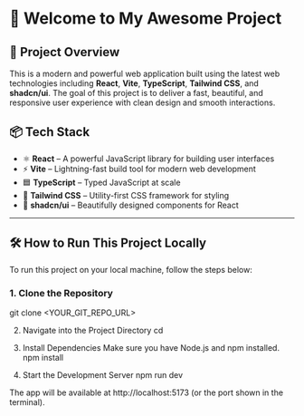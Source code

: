 # 🌟 Welcome to My Awesome Project

## 🚀 Project Overview

This is a modern and powerful web application built using the latest web technologies including **React**, **Vite**, **TypeScript**, **Tailwind CSS**, and **shadcn/ui**. The goal of this project is to deliver a fast, beautiful, and responsive user experience with clean design and smooth interactions.

## 📦 Tech Stack

- ⚛ **React** – A powerful JavaScript library for building user interfaces
- ⚡ **Vite** – Lightning-fast build tool for modern web development
- 🟦 **TypeScript** – Typed JavaScript at scale
- 💨 **Tailwind CSS** – Utility-first CSS framework for styling
- 🧩 **shadcn/ui** – Beautifully designed components for React

---

## 🛠 How to Run This Project Locally

To run this project on your local machine, follow the steps below:

### 1. Clone the Repository
git clone <YOUR_GIT_REPO_URL>

2. Navigate into the Project Directory
cd <your-project-folder>

3. Install Dependencies
Make sure you have Node.js and npm installed.
npm install

4. Start the Development Server
npm run dev

The app will be available at http://localhost:5173 (or the port shown in the terminal).
